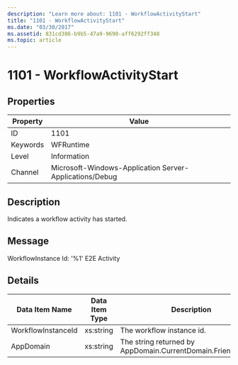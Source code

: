```yaml
---
description: "Learn more about: 1101 - WorkflowActivityStart"
title: "1101 - WorkflowActivityStart"
ms.date: "03/30/2017"
ms.assetid: 831cd386-b9b5-47a9-9690-aff6292ff348
ms.topic: article
---
```

# 1101 - WorkflowActivityStart

## Properties

| Property | Value |
| - | - |
|ID|1101|  
|Keywords|WFRuntime|  
|Level|Information|  
|Channel|Microsoft-Windows-Application Server-Applications/Debug|  
  
## Description  

 Indicates a workflow activity has started.  
  
## Message  

 WorkflowInstance Id: '%1' E2E Activity  
  
## Details  
  
|Data Item Name|Data Item Type|Description|  
|--------------------|--------------------|-----------------|  
|WorkflowInstanceId|xs:string|The workflow instance id.|  
|AppDomain|xs:string|The string returned by AppDomain.CurrentDomain.FriendlyName.|
